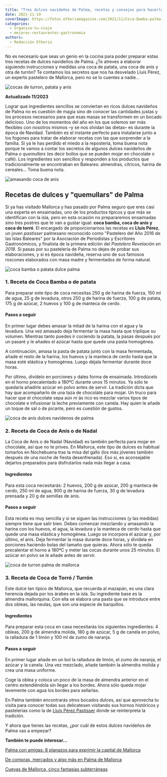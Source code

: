 ```yaml
---
title: "Tres dulces navideños de Palma, recetas y consejos para hacerlos en casa"
date: 2021-11-19
coverImage: https://fotos.etheriamagazine.com/2021/11/Coca-Bamba-palma-mallorca.jpg
categories: 
  - organiza-tu-viaje
  - mejores-restaurantes-gastronomia
authors: 
  - Redacción Etheria
---
```


No es necesario que seas un genio en la cocina para poder preparar estas tres recetas de 
dulces navideños de Palma. ¿Te atreves a elaborar siguiendo instrucciones y medidas una 
coca de patata, una coca de anís y otra de turrón? Te contamos los secretos que nos ha 
desvelado Lluís Pérez, un experto pastelero de Mallorca, pero no se lo cuentes a 
nadie... 

![cocas de turron, patata y anis](https://fotos.etheriamagazine.com/2021/11/coca-palma-mallorca.jpg "Chocolate con pequeñas cocas de patata, anís y turrón. © Etheria Mag.")

**Actualizado 11/2023** 

Lograr que ingredientes sencillos se conviertan en ricos dulces navideños de Palma no es 
cuestión de magia sino de conocer las cantidades justas y los procesos necesarios para 
que esas masas se transformen en un bocado delicioso. Uno de los momentos del año en los 
que solemos ser más flexibles con nosotros mismos –y se nos olvidan las dietas– es 
durante la época de Navidad. También es el instante perfecto para instalarse junto a los 
fogones para tratar de elaborar recetas con las que sorprender a la familia. Si ya le 
has perdido el miedo a la repostería, toma buena nota porque te vamos a contar los 
secretos de algunos dulces navideños de Palma o _quemullars_ (es decir bollos que se 
pueden mojar en chocolate o café). Los ingredientes son sencillos y responden a los 
productos que tradicionalmente se encontraban en Baleares: almendras, cítricos, harina 
de cereales... Toma buena nota. 

![amasando coca de anis](https://fotos.etheriamagazine.com/2021/11/lluis-perez-coca-bamba-682x1024.jpg "Lluís Pérez amasando la coca de anís. © Etheria Mag.")

## Recetas de dulces y "quemullars" de Palma

Si ya has visitado Mallorca y has pasado por Palma seguro que eres casi una experta en 
ensaimadas, uno de los productos típicos y que más se identifican con la isla, pero en 
esta ocasión no prepararemos ensaimadas sino tres postres que te van a gustar igual: 
**coca bamba, coca de anís y coca de torró**. El encargado de proporcionarnos las 
recetas es **Lluís Pérez**, un joven _pastisser_ palmesano reconocido como "Pastelero 
del Año 2016 de las Islas Baleares" por la Asociación de Periodistas y Escritores 
Gastronómicos, y finalista de la primera edición del _Pastelero Revelación en 2018_. Si 
pasas por su pastelería de Palma no dejes de probar sus elaboraciones, y si es época 
navideña, reserva uno de sus famosos roscones elaborados con masa madre y fermentados de 
forma natural. 

![coca bamba o patata dulce palma](https://fotos.etheriamagazine.com/2021/11/Coca-Bamba-palma-mallorca.jpg "Coca bamba o de patata, ideal para mojar en chocolate.")

### 1\. Receta de Coca Bamba o de patata

Para preparar este tipo de coca necesitas 250 g de harina de fuerza, 150 ml de agua, 25 
g de levadura, otros 250 g de harina de fuerza, 100 g de patata, 175 g de azúcar, 2 
huevos y 100 g de manteca de cerdo. 

#### Pasos a seguir

En primer lugar debes amasar la mitad de la harina con el agua y la levadura. Una vez 
amasado deja fermentar la masa hasta que triplique su volumen. Mientras tanto puedes ir 
cociendo la patata, la pasas después por un pasaré y le añades el azúcar hasta que quede 
una pasta homogénea. 

A continuación, amasa la pasta de patata junto con la masa fermentada, añade el resto de 
la harina, los huevos y la manteca de cerdo hasta que la masa esté elástica y homogénea. 
Luego déjala fermentar durante doce horas. 

Por último, divídelo en porciones y dales forma de ensaimada. Introdúcelo en el horno 
precalentado a 180ºC durante unos 15 minutos. Ya sólo te quedaría añadirle azúcar en 
polvo antes de servir. La tradición dicta que hay que acompañarlo de una taza de 
chocolate para mojar. Un truco para hacer que el chocolate sepa aún m´ás rico es mezclar 
varios tipos de chocolate e infusionar la leche previamente con canela. Hay quien le 
añade un toque de sal o de picante, pero es cuestión de gustos. 

![coca de anis dulces navidenos de palma](https://fotos.etheriamagazine.com/2021/11/receta-Coca-de-Anis.jpg "Cocas de anís.")

### 2\. Receta de Coca de Anís o de Nadal 

La Coca de Anís o de Nadal (Navidad) es también perfecta para mojar en chocolate, así 
que no te prives. En Mallorca, este tipo de dulces es habitual tomarlos en Nochebuena 
tras la misa del gallo (los más jóvenes también después de una noche de fiesta 
desenfrenada). Eso sí, es aconsejable dejarlos preparados para disfrutarlos nada más 
llegar a casa. 

#### Ingredientes

Para esta coca necesitarás: 2 huevos, 200 g de azúcar, 200 g manteca de cerdo, 250 ml de 
agua, 900 g de harina de fuerza, 30 g de levadura prensada y 20 g de semillas de anís. 

#### Pasos a seguir

Esta receta es muy sencilla y si se siguen las instrucciones (y las medidas) siempre 
tiene que salir bien. Debes comenzar mezclando y amasando la harina con los huevos, el 
agua, la levadura y la manteca de cerdo hasta que quede una masa elástica y homogénea. 
Luego se incorpora el azúcar y, por último, el anís. Deja fermentar la masa durante doce 
horas, y divídela en porciones haciendo bolas del tamaño que quieras. Ahora sólo te 
queda precalentar el horno a 180ºC y meter las cocas durante unos 25 minutos. El azúcar 
en polvo se le añade antes de servir. 

![coca de turron palma de mallorca](https://fotos.etheriamagazine.com/2021/11/Coca-Torro.jpg "Coca de turrón, uno de los dulces navideños de Palma.")

### 3\. Receta de Coca de Torró / Turrón

Este dulce tan típico de Mallorca, que recuerda al mazapán, es una clara herencia dejada 
por los árabes en la isla. Su ingrediente base es la almendra mallorquina. Con ella se 
elabora una pasta que se introduce entre dos obleas, las neulas, que son una especie de 
barquillos. 

#### Ingredientes

Para preparar esta coca en casa necesitarás los siguientes ingredientes: 4 obleas, 200 g 
de almendra molida, 180 g de azúcar, 5 g de canela en polvo, la ralladura de 1 limón y 
100 ml de zumo de naranja. 

#### Pasos a seguir

En primer lugar añade en un bol la ralladura de limón, el zumo de naranja, el azúcar y 
la canela. Una vez mezclado, añade también la almendra molida y crea una masa uniforme. 

Coge la oblea y coloca un poco de la masa de almendra anterior en el centro 
extendiéndola sin llegar a los bordes. Ahora sólo queda mojar levemente con agua los 
bordes para sellarlas. 

En Palma también encontrarás otros bocados dulces, así que aprovecha tu visita para 
conocer todas sus delicatesen visitando sus hornos históricos y pastelerías como la de [Lluís 
Pérez Pastisser](https://lluisperezpastisser.com/) donde se reinterpreta la tradición. 

Y ahora que tienes las recetas, ¿por cuál de estos dulces navideños de Palma vas a 
empezar? 

**También te puede interesar...** 

[Palma con amigas: 8 planazos para exprimir la capital de 
Mallorca](https://etheriamagazine.com/2021/06/02/planes-y-excursiones-desde-palma-mallorca-con-amigas/) 

[De compras, mercados y algo más en Palma de 
Mallorca](https://etheriamagazine.com/2019/08/01/24-horas-palma-mallorca-arte-compras-mercados/) 

[Cuevas de Mallorca, cinco fantasías 
subterráneas](https://etheriamagazine.com/2021/08/26/cuevas-de-mallorca-con-ninos/)
